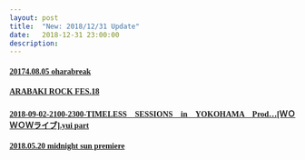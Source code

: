 ```yaml
---
layout: post
title:  "New: 2018/12/31 Update"
date:   2018-12-31 23:00:00
description: 
---
```


<h4 id="201740805-oharabreak"><a href="https://my.pcloud.com/publink/show?code=XZffNC7ZobQVCc8XyPQSlVzBjEUXS0B2Lh4y"><font face="Segoe UI Symbol">20174.08.05 oharabreak</font></a></h4>

<ul></ul>

<h4 id="arabaki-rock-fes18"><a href="https://my.pcloud.com/publink/show?code=XZ3fNC7ZcVE2yTpTnkhDGiT8WQS0UmmXydw7"><font face="Segoe UI Symbol">ARABAKI ROCK FES.18</font></a></h4>

<ul></ul>

<h4 id="2018-09-02-2100-2300-timelesssessionsinyokohamaprodｗｏｗｏｗライブyui-part"><a href="https://www.mediafire.com/file/wz7vzchm2k4sgxw/2018-09-02-2100-2300-TIMELESS%25E3%2580%2580SESSIONS%25E3%2580%2580in%25E3%2580%2580YOKOHAMA%25E3%2580%2580Prod%25E2%2580%25A6%255B%25EF%25BC%25B7%25EF%25BC%25AF%25EF%25BC%25B7%25EF%25BC%25AF%25EF%25BC%25B7%25E3%2583%25A9%25E3%2582%25A4%25E3%2583%2596%255D.yui_part.ts/file"><font face="Segoe UI Symbol">2018-09-02-2100-2300-TIMELESS　SESSIONS　in　YOKOHAMA　Prod…[ＷＯＷＯＷライブ].yui part</font></a></h4>

<ul></ul>

<h4 id="20180520-midnight-sun-premiere"><a href="https://my.pcloud.com/publink/show?code=XZ4vNC7Zu1kyRyH4ohftQv9RxlWYmVLtO2ck"><font face="Segoe UI Symbol">2018.05.20 midnight sun premiere</font></a></h4>
